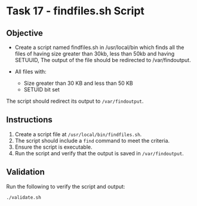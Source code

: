 # Task 17 - findfiles.sh Script

## Objective
- Create a script named findfiles.sh in /usr/local/bin which finds all the files of having size greater than 30kb, less than 50kb and having SETUUID, The output of the file should be redirected to /var/findoutput.

- All files with:
  - Size greater than 30 KB and less than 50 KB
  - SETUID bit set

The script should redirect its output to `/var/findoutput`.

## Instructions
1. Create a script file at `/usr/local/bin/findfiles.sh`.
2. The script should include a `find` command to meet the criteria.
3. Ensure the script is executable.
4. Run the script and verify that the output is saved in `/var/findoutput`.

## Validation
Run the following to verify the script and output:
```bash
./validate.sh

